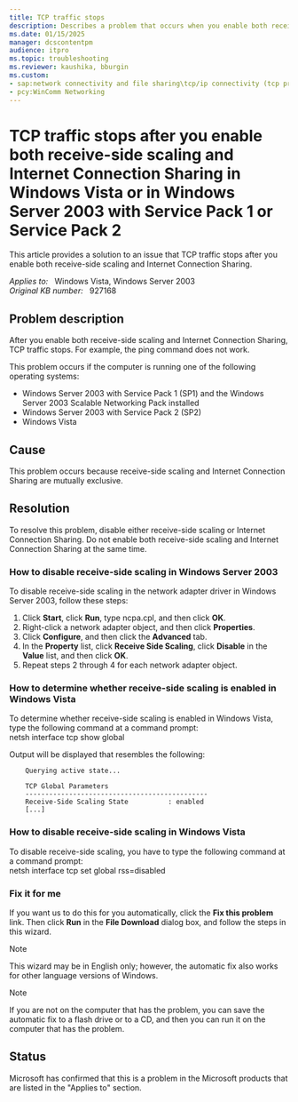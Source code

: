 ```yaml
---
title: TCP traffic stops
description: Describes a problem that occurs when you enable both receive-side scaling and Internet Connection Sharing. To resolve this problem, disable either receive-side scaling or Internet Connection Sharing.
ms.date: 01/15/2025
manager: dcscontentpm
audience: itpro
ms.topic: troubleshooting
ms.reviewer: kaushika, bburgin
ms.custom:
- sap:network connectivity and file sharing\tcp/ip connectivity (tcp protocol,nla,winhttp)
- pcy:WinComm Networking
---
```

# TCP traffic stops after you enable both receive-side scaling and Internet Connection Sharing in Windows Vista or in Windows Server 2003 with Service Pack 1 or Service Pack 2

This article provides a solution to an issue that TCP traffic stops after you enable both receive-side scaling and Internet Connection Sharing.

_Applies to:_ &nbsp; Windows Vista, Windows Server 2003  
_Original KB number:_ &nbsp; 927168

## Problem description

After you enable both receive-side scaling and Internet Connection Sharing, TCP traffic stops. For example, the ping command does not work.

This problem occurs if the computer is running one of the following operating systems:

- Windows Server 2003 with Service Pack 1 (SP1) and the Windows Server 2003 Scalable Networking Pack installed
- Windows Server 2003 with Service Pack 2 (SP2)
- Windows Vista

## Cause

This problem occurs because receive-side scaling and Internet Connection Sharing are mutually exclusive.

## Resolution

To resolve this problem, disable either receive-side scaling or Internet Connection Sharing. Do not enable both receive-side scaling and Internet Connection Sharing at the same time.

### How to disable receive-side scaling in Windows Server 2003

To disable receive-side scaling in the network adapter driver in Windows Server 2003, follow these steps:

1. Click **Start**, click **Run**, type ncpa.cpl, and then click **OK**.
2. Right-click a network adapter object, and then click **Properties**.
3. Click **Configure**, and then click the **Advanced** tab.
4. In the **Property** list, click **Receive Side Scaling**, click **Disable** in the **Value** list, and then click **OK**.
5. Repeat steps 2 through 4 for each network adapter object.

### How to determine whether receive-side scaling is enabled in Windows Vista

To determine whether receive-side scaling is enabled in Windows Vista, type the following command at a command prompt:  
    netsh interface tcp show global

Output will be displayed that resembles the following:

```console
    Querying active state...

    TCP Global Parameters
    ----------------------------------------------
    Receive-Side Scaling State          : enabled
    [...]
```

### How to disable receive-side scaling in Windows Vista

To disable receive-side scaling, you have to type the following command at a command prompt:  
    netsh interface tcp set global rss=disabled

### Fix it for me

If you want us to do this for you automatically, click the **Fix this problem** link. Then click **Run** in the **File Download** dialog box, and follow the steps in this wizard.

> [!NOTE]
> This wizard may be in English only; however, the automatic fix also works for other language versions of Windows.

> [!NOTE]
> If you are not on the computer that has the problem, you can save the automatic fix to a flash drive or to a CD, and then you can run it on the computer that has the problem.

## Status

Microsoft has confirmed that this is a problem in the Microsoft products that are listed in the "Applies to" section.
